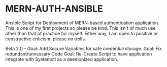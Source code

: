 # MERN-AUTH-ANSIBLE
Ansible Script for Deployment of MERN-based authentication application.
This is one of my first projects so please be kind.
This isn't of much use other than that of practice for myself. 
Either way, I am open to positive or constructive criticism, please no trolls.


Beta 2.0 - Goal: Add Secure Variables for safe credential storage.
           Goal: Fix redundant/unnessary Code
           Goal: Re-Create Script to have application integrate with Systemctl as a daemonized application.

